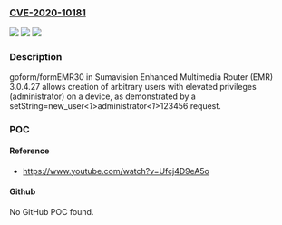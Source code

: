 ### [CVE-2020-10181](https://cve.mitre.org/cgi-bin/cvename.cgi?name=CVE-2020-10181)
![](https://img.shields.io/static/v1?label=Product&message=n%2Fa&color=blue)
![](https://img.shields.io/static/v1?label=Version&message=n%2Fa&color=blue)
![](https://img.shields.io/static/v1?label=Vulnerability&message=n%2Fa&color=brighgreen)

### Description

goform/formEMR30 in Sumavision Enhanced Multimedia Router (EMR) 3.0.4.27 allows creation of arbitrary users with elevated privileges (administrator) on a device, as demonstrated by a setString=new_user<*1*>administrator<*1*>123456 request.

### POC

#### Reference
- https://www.youtube.com/watch?v=Ufcj4D9eA5o

#### Github
No GitHub POC found.

